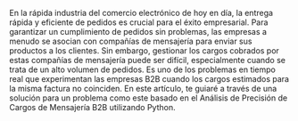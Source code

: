 En la rápida industria del comercio electrónico de hoy en día, la entrega rápida y eficiente de pedidos es crucial para el éxito empresarial. Para garantizar un cumplimiento de pedidos sin problemas, las empresas a menudo se asocian con compañías de mensajería para enviar sus productos a los clientes. Sin embargo, gestionar los cargos cobrados por estas compañías de mensajería puede ser difícil, especialmente cuando se trata de un alto volumen de pedidos. Es uno de los problemas en tiempo real que experimentan las empresas B2B cuando los cargos estimados para la misma factura no coinciden. En este artículo, te guiaré a través de una solución para un problema como este basado en el Análisis de Precisión de Cargos de Mensajería B2B utilizando Python.
